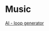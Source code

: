 # Music

[AI - loop generator](https://dopeloop.ai/melody-generator/?s=5807898349088637&i=46&ll=8&rn=36&sn=pelog)
